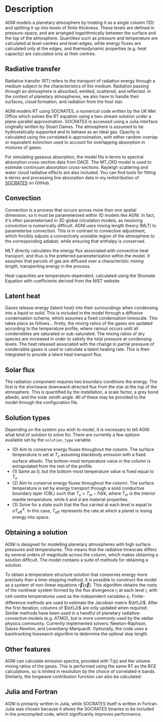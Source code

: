 # Description 
AGNI models a planetary atmosphere by treating it as a single column (1D) and splitting it up into levels of finite thickness. These levels are defined in pressure-space, and are arranged logarithmically between the surface and the top of the atmosphere. Quantities such as pressure and temperature are calculated at level-centres and level-edges, while energy fluxes are calculated only at the edges, and thermodynamic properties (e.g. heat capacity) are calculated only at their centres.

## Radiative transfer
Radiative transfer (RT) refers to the transport of radiation energy through a medium subject to the characteristics of the medium. Radiation passing through an atmosphere is absorbed, emitted, scattered, and reflected. In the context of planetary atmospheres, we also have to handle their surfaces, cloud formation, and radiation from the host star.

AGNI models RT using SOCRATES, a numerical code written by the UK Met Office which solves the RT equation using a two-stream solution under a plane-parallel approximation. SOCRATES is accessed using a Julia interface originally written by Stuart Daines. The atmosphere is assumed to be hydrostatically supported and to behave as an ideal gas. Opacity is calculated using the correlated-k approximation, with either random overlap or equivalent extinction used to account for overlapping absorption in mixtures of gases. 

For simulating gaseous absorption, the model fits k-terms to spectral absorption cross-section data from DACE. The MT_CKD model is used to estimate continuum absorption cross-sections. Rayleigh scattering and water cloud radiative effects are also included. You can find tools for fitting k-terms and processing line absorption data in my redistribution of [SOCRATES](https://github.com/nichollsh/SOCRATES) on GitHub.

## Convection
Convection is a process that occurs across more than one spatial dimension, so it must be parameterised within 1D models like AGNI. In fact, it's often parameterised in 3D global circulation models, as resolving convection is numerically difficult. AGNI uses 
mixing length theory (MLT) to parameterise convection. This is in contrast to convective adjustment, which forcibly adjusts a convectively unstable region of the atmosphere to the corresponding adiabat, while ensuring that enthalpy is conserved. 
   
MLT directly calculates the energy flux associated with convective heat transport, and thus is the preferred parameterisation within the model. It assumes that parcels of gas are diffused over a characteristic _mixing length_, transporting energy in the process.
   
Heat capacities are temperature-dependent, calculated using the Shomate Equation with coefficients derived from the NIST website.

## Latent heat
Gases release energy (latent heat) into their surroundings when condensing into a liquid or solid. This is included in the model 
through a diffusive condensation scheme, which assumes a fixed condensation timescale. This takes place as follows... firstly, 
the mixing ratios of the gases are updated according to the temperature profile, where rainout occurs until all condensibles are 
saturated or sub-saturated. The mixing ratios of dry species are increased in order to satisfy the total pressure at condensing
levels. The heat released associated with the change in partial pressure of condensible gases is used to calculate a latent
heating rate. This is then integrated to provide a latent heat transport flux.

## Solar flux
The radiation component requires two boundary conditions the energy. The first is the shortwave downward-directed flux from the star at the top of the atmosphere. This is quantified by the instellation, a scale factor, a grey bond albedo, and the solar zenith angle. All of these may be provided to the model through the configuration file.

## Solution types
Depending on the system you wish to model, it is necessary to tell AGNI what kind of solution to solve for. There are currently a few options available set by the `solution_type` variable.   
* (0) Aim to conserve energy fluxes throughout the column. The surface temperature is set at $T_s$ assuming blackbody emission with a fixed surface albedo. The bottom-most temperature value in the column is extrapolated from the rest of the profile.
* (1) Same as 0, but the bottom-most temperature value is fixed equal to $T_s$.
* (2) Aim to conserve energy fluxes throughout the column. The surface temperature is set by energy transport through a solid conductive boundary layer (CBL) such that $T_s = T_m - Fd/k$, where $T_m$ is the interior mantle temperature, while $k$ and $d$ are material properties. 
* (3) Solve for a state such that the flux carried at each level is equal to $\sigma T_{\text{eff}}^4$. In this case, $T_{\text{eff}}$ represents the rate at which a planet is losing energy into space. 


## Obtaining a solution
AGNI is designed for modelling planetary atmospheres with high surface pressures and temperatures. This means that the radiative timescale differs by several orders of magnitude across the column, which makes obtaining a solution difficult. The model contains a suite of methods for obtaining a solution.
    
To obtain a temperature structure solution that conserves energy more precisely than a time-stepping method, it is possible to construct the model as a system of non-linear equations $\vec{r}(\vec{x})$. This algorithm obtains the roots of the nonlinear system formed by the flux divergence $r_i$ at each level $i$, with cell-centre temperatures used as the independent variables $x_i$. Finite-difference methods are used to estimate the Jacobian matrix $\bf{J}$. After the first iteration, columns of $\bf{J}$ are only updated when required. Similar methods have been used in a handful of planetary radiative-convective models (e.g. ATMO), but is more commonly used by the stellar physics community. Currently implemented solvers: Newton-Raphson, Gauss-Newton, and Levenberg-Marquardt. Optionally, the code uses a backtracking linesearch algorithm to determine the optimal step length.

## Other features
AGNI can calculate emission spectra, provided with T(p) and the volume mixing ratios of the gases. This is performed using the same RT as the RCE calculations, so is limited in resolution by the choice of correlated-k bands. Similarly, the longwave contribution function can also be calculated.

## Julia and Fortran
AGNI is primarily written in Julia, while SOCRATES itself is written in Fortran. Julia was chosen because it allows the SOCRATES binaries to be included in the precompiled code, which significantly improves performance.
